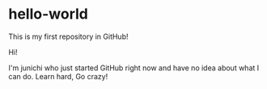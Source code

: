 # hello-world
This is my first repository in GitHub!

Hi!

I'm junichi who just started GitHub right now and have no idea about what I can do.
Learn hard, Go crazy!
